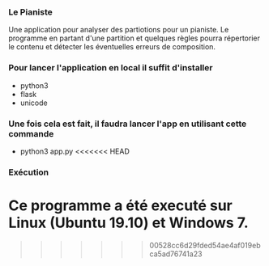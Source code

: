 ### Le Pianiste
Une application pour analyser des partiotions pour un pianiste. Le programme en partant d'une partition et quelques règles pourra répertorier le contenu et détecter les éventuelles erreurs de composition.
### Pour lancer l'application en local il suffit d'installer 
*  python3
*  flask
*  unicode

### Une fois cela est fait, il faudra lancer l'app en utilisant cette commande
* python3 app.py
<<<<<<< HEAD

### Exécution

Ce programme a été executé sur Linux (Ubuntu 19.10) et Windows 7.
=======
>>>>>>> 00528cc6d29fded54ae4af019ebca5ad76741a23
